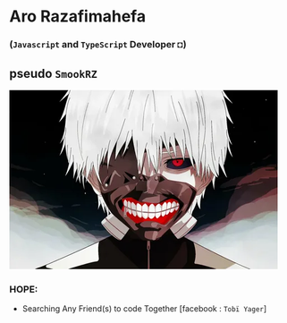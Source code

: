 # Aro Razafimahefa 
### (`Javascript` and `TypeScript` Developer ◘)
## pseudo `SmookRZ`
![kaneki](./myProfil.jpg)
### HOPE:
* Searching Any Friend(s) to code Together [facebook : `Tobï Yager`]
